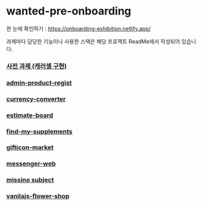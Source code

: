 # wanted-pre-onboarding

한 눈에 확인하기 : https://onboarding-exhibition.netlify.app/

과제마다 담당한 기능이나 사용한 스택은 해당 프로젝트 ReadMe에서 작성되어 있습니다.

### [사전 과제 (캐러셀 구현)](https://github.com/LEEHYUNHO2001/wanted-pre-onboarding/tree/main/subject)

### [admin-product-regist](https://github.com/LEEHYUNHO2001/wanted-pre-onboarding/tree/main/admin-product-regist)

### [currency-converter](https://github.com/LEEHYUNHO2001/wanted-pre-onboarding/tree/main/currency-converter)

### [estimate-board](https://github.com/LEEHYUNHO2001/wanted-pre-onboarding/tree/main/estimate-board)

### [find-my-supplements](https://github.com/LEEHYUNHO2001/wanted-pre-onboarding/tree/main/find-my-supplements)

### [gifticon-market](https://github.com/LEEHYUNHO2001/wanted-pre-onboarding/tree/main/gifticon-market)

### [messenger-web](https://github.com/LEEHYUNHO2001/wanted-pre-onboarding/tree/main/messenger-web)

### [missino subject](https://github.com/LEEHYUNHO2001/wanted-pre-onboarding/tree/main/subject)

### [vanilajs-flower-shop](https://github.com/LEEHYUNHO2001/wanted-pre-onboarding/tree/main/vanilajs-flower-shop)
